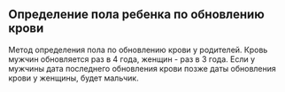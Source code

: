 ## Определение пола ребенка по обновлению крови

Метод определения пола по обновлению крови у родителей. Кровь мужчин обновляется раз в 4 года, женщин - раз в 3 года. Если у мужчины дата последнего обновления крови позже даты обновления крови у женщины, будет мальчик.

